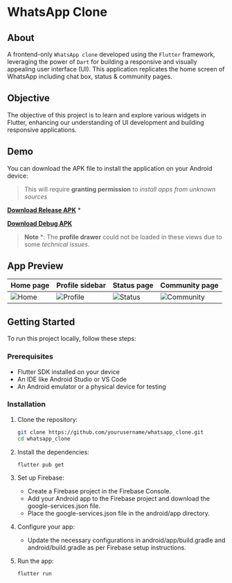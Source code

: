 # WhatsApp Clone

## About

A frontend-only `WhatsApp clone` developed using the `Flutter` framework, leveraging the power of `Dart` for building a responsive and visually appealing user interface (UI). This application replicates the home screen of WhatsApp including chat box, status & community pages.

## Objective

The objective of this project is to learn and explore various widgets in Flutter, enhancing our understanding of UI development and building responsive applications.

## Demo
You can download the APK file to install the application on your Android device:
> This will require **granting permission** to *install apps from unknown sources*

[**Download Release APK**](https://github.com/Swarnotaj003/WhatsApp-Clone/releases/download/v1.0/app-release.apk) *

[**Download Debug APK**](https://github.com/Swarnotaj003/WhatsApp-Clone/releases/download/v1.0/app-debug.apk)
> **Note** *: The **profile drawer** could not be loaded in these views due to some *technical issues*.


## App Preview
Home page | Profile sidebar | Status page | Community page
----------|-----------------|-------------|---------------
![Home](https://github.com/user-attachments/assets/6c947c67-f220-4a5c-959b-bf4f4b8bcc7f) | ![Profile](https://github.com/user-attachments/assets/679015f3-ef5e-4965-8e18-f90f2d94b0e0) | ![Status](https://github.com/user-attachments/assets/3721ff4c-80a2-4e9c-9cd1-9de92c5eddd0) | ![Community](https://github.com/user-attachments/assets/f061e873-ce7a-4c3e-82b2-eb147bf29bfb)

## Getting Started

To run this project locally, follow these steps:

### Prerequisites

- Flutter SDK installed on your device
- An IDE like Android Studio or VS Code
- An Android emulator or a physical device for testing

### Installation

1. Clone the repository:
    ```bash
    git clone https://github.com/yourusername/whatsapp_clone.git
    cd whatsapp_clone
2. Install the dependencies:
    ```bash
    flutter pub get
3. Set up Firebase:
    - Create a Firebase project in the Firebase Console.
    - Add your Android app to the Firebase project and download the google-services.json file.
    - Place the google-services.json file in the android/app directory.
4. Configure your app:
    - Update the necessary configurations in android/app/build.gradle and android/build.gradle as per Firebase setup instructions.

5. Run the app:
    ```bash
    flutter run
